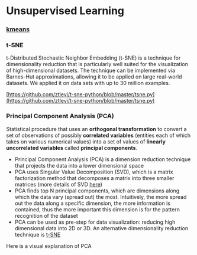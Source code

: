 # Unsupervised Learning

### [kmeans](https://ztlevi.gitbook.io/ml-101/ml-fundamentals/clustering#kmeans)

### t-SNE

t-Distributed Stochastic Neighbor Embedding \(t-SNE\) is a technique for dimensionality reduction that is particularly well suited for the visualization of high-dimensional datasets. The technique can be implemented via Barnes-Hut approximations, allowing it to be applied on large real-world datasets. We applied it on data sets with up to 30 million examples.‌

​[https://github.com/ztlevi/t-sne-python/blob/master/tsne.py](https://github.com/ztlevi/t-sne-python/blob/master/tsne.py)

### Principal Component Analysis \(PCA\)

Statistical procedure that uses an **orthogonal transformation** to convert a set of observations of possibly **correlated variables** \(entities each of which takes on various numerical values\) into a set of values of **linearly uncorrelated variables** called **principal components**.

* Principal Component Analysis \(PCA\) is a dimension reduction technique that projects the data into a lower dimensional space
* PCA uses Singular Value Decomposition \(SVD\), which is a matrix factorization method that decomposes a matrix into three smaller matrices \(more details of SVD [here](https://en.wikipedia.org/wiki/Singular-value_decomposition)\)
* PCA finds top N principal components, which are dimensions along which the data vary \(spread out\) the most. Intuitively, the more spread out the data along a specific dimension, the more information is contained, thus the more important this dimension is for the pattern recognition of the dataset
* PCA can be used as pre-step for data visualization: reducing high dimensional data into 2D or 3D. An alternative dimensionality reduction technique is [t-SNE](https://lvdmaaten.github.io/tsne/)

Here is a visual explanation of PCA

## 

